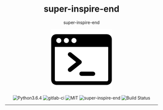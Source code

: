 

<div align="center">

# super-inspire-end 

super-inspire-end 

![](./terminal.png)

![Python3.6.4](https://img.shields.io/badge/Python-3.6.4-green.svg)
![gitlab-ci](https://img.shields.io/badge/Gitlab-CI-red.svg)
![MIT](https://img.shields.io/badge/MIT-red.svg)
![super-inspire-end](https://img.shields.io/badge/super_inspire_end-0.1.0-red.svg)
![Build Status](https://img.shields.io/travis/import-yuefeng/super-inspire-end.svg?style=flat-square)

</div>

--------------------------



